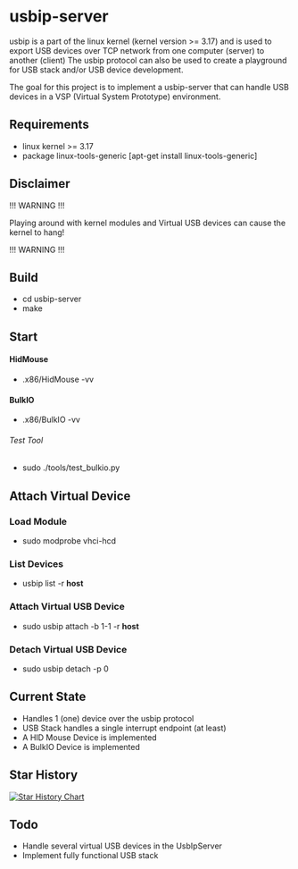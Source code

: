 # usbip-server

usbip is a part of the linux kernel (kernel version >= 3.17) and is used to export USB devices over TCP network from one computer (server) to another (client)
The usbip protocol can also be used to create a playground for USB stack and/or USB device development.

The goal for this project is to implement a usbip-server that can handle USB devices in a VSP (Virtual System Prototype) environment.

## Requirements
- linux kernel >= 3.17
- package linux-tools-generic [apt-get install linux-tools-generic]

## Disclaimer

!!! WARNING !!!

Playing around with kernel modules and Virtual USB devices can cause the kernel to hang!

!!! WARNING !!!

## Build
- cd usbip-server
- make

## Start

#### HidMouse
- .x86/HidMouse -vv

#### BulkIO
- .x86/BulkIO -vv

###### Test Tool
- sudo ./tools/test_bulkio.py

## Attach Virtual Device

### Load Module
- sudo modprobe vhci-hcd

### List Devices
- usbip list -r **host**

### Attach Virtual USB Device
- sudo usbip attach -b 1-1 -r **host**

### Detach Virtual USB Device
- sudo usbip detach -p 0

## Current State
- Handles 1 (one) device over the usbip protocol
- USB Stack handles a single interrupt endpoint (at least)
- A HID Mouse Device is implemented
- A BulkIO Device is implemented

## Star History

[![Star History Chart](https://api.star-history.com/svg?repos=freand76/usbip-server&type=Date)](https://star-history.com/#freand76/usbip-server&Date)

## Todo
- Handle several virtual USB devices in the UsbIpServer
- Implement fully functional USB stack
